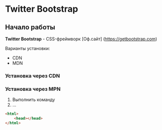 # Twitter Bootstrap

## Начало работы
**Twitter Bootstrap** - CSS-фреймворк [Оф.сайт] (https://getbootstrap.com)

Варианты установки:
* CDN
* MDN

### Установка через CDN


### Установка через MPN

1. Выполнить команду
1. ...

```html
<html>
    <head></head>
</html>
```